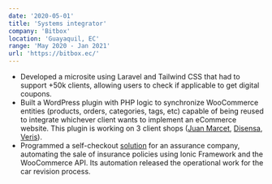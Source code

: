 ```yaml
---
date: '2020-05-01'
title: 'Systems integrator'
company: 'Bitbox'
location: 'Guayaquil, EC'
range: 'May 2020 - Jan 2021'
url: 'https://bitbox.ec/'
---
```


- Developed a microsite using Laravel and Tailwind CSS that had to support +50k clients, allowing users to check if applicable to get digital coupons.
- Built a WordPress plugin with PHP logic to synchronize WooCommerce entities (products, orders, categories, tags, etc) capable of being reused to integrate whichever client wants to implement an eCommerce website. This plugin is working on 3 client shops ([Juan Marcet](https://juanmarcet.com/), [Disensa](https://disensa.com.ec/), [Veris](https://www.veris.com.ec/)).
- Programmed a self-checkout [solution](https://go.hispanadeseguros.com/) for an assurance company, automating the sale of insurance policies using Ionic Framework and the WooCommerce API. Its automation released the operational work for the car revision process.
  <!-- [microsite](https://happytime.pharmacys.com.ec/)  -->
